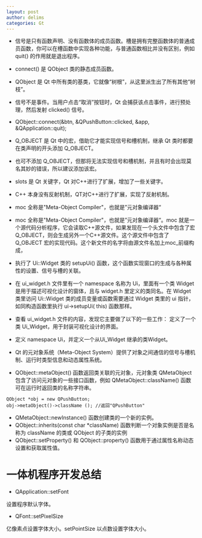 ```yaml
---
layout: post
author: delims
categories: Gt
---
```


- 信号是只有函数声明、没有函数体的成员函数。槽是拥有完整函数体的普通成员函数，你可以在槽函数中实现各种功能，与普通函数相比并没有区别，例如 quit() 的作用就是退出程序。
- connect() 是 QObject 类的静态成员函数。
- QObject 是 Qt 中所有类的基类，它就像“树根”，从这里派生出了所有其他“树枝”。
- 信号不是事件。当用户点击“取消”按钮时，Qt 会捕获该点击事件，进行预处理，然后发射 clicked() 信号。
- QObject::connect(&btn, &QPushButton::clicked, &app, &QApplication::quit);

- Q_OBJECT 是 Qt 中的宏，借助它才能实现信号和槽机制，继承 Qt 类时都要在类声明的开头添加 Q_OBJECT。
- 也可不添加 Q_OBJECT，但那将无法实现信号和槽机制，并且有时会出现莫名其妙的错误，所以建议添加该宏。
- slots 是 Qt 关键字，Qt 对C++进行了扩展，增加了一些关键字。
- C++ 本身没有反射机制，QT对C++进行了扩展，实现了反射机制。
- moc 全称是"Meta-Object Compiler"，也就是”元对象编译器“
- moc 全称是"Meta-Object Compiler"，也就是”元对象编译器“。moc 就是一个源代码分析程序，它会读取C++源文件，如果发现在一个头文件中包含了宏 Q_OBJECT，则会生成另外一个C++源文件。这个源文件中包含了 Q_OBJECT 宏的实现代码。这个新文件的名字将由源文件名加上moc_前缀构成，
- 执行了 Ui::Widget 类的 setupUi() 函数，这个函数实现窗口的生成与各种属性的设置、信号与槽的关联。
- 在 ui_widget.h 文件里有一个 namespace 名称为 Ui，里面有一个类 Widget 是用于描述可视化设计的窗体，且与 widget.h 里定义的类同名。在 Widget 类里访问 Ui::Widget 类的成员变量或函数需要通过 Widget 类里的 ui 指针，如同构造函数里执行 ui->setupUi( this) 函数那样。
- 查看 ui_widget.h 文件的内容，发现它主要做了以下的一些工作：
定义了一个类 Ui_Widget，用于封装可视化设计的界面。
- 定义 namespace Ui，并定义一个从Ui_Widget 继承的类Widget。
- Qt 的元对象系统（Meta-Object System）提供了对象之间通信的信号与槽机制、运行时类型信息和动态属性系统。
- QObject::metaObject() 函数返回类关联的元对象，元对象类 QMetaObject 包含了访问元对象的一些接口函数，例如 QMetaObject::className() 函数可在运行时返回类的名称字符串。

```
QObject *obj = new QPushButton;
obj->metaObject()->className (); //返回"QPushButton"
```

- QMetaObject::newInstance() 函数创建类的一个新的实例。
- QObject::inherits(const char *className) 函数判断一个对象实例是否是名称为 className 的类或 QObject 的子类的实例
- QObject::setProperty() 和 QObject::property() 函数用于通过属性名称动态设置和获取属性值。


# 一体机程序开发总结

- QApplication::setFont 

设置程序默认字体。

- QFont::setPixelSize

亿像素点设置字体大小。setPointSize 以点数设置字体大小。



